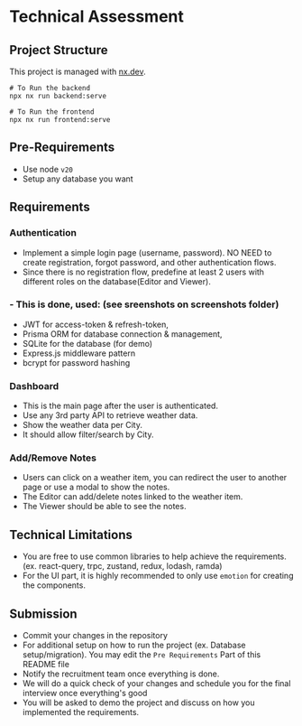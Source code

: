 # Technical Assessment

## Project Structure
This project is managed with [nx.dev](https://nx.dev/).
```
# To Run the backend
npx nx run backend:serve

# To Run the frontend
npx nx run frontend:serve
```

## Pre-Requirements
- Use node `v20`
- Setup any database you want

## Requirements

### Authentication
- Implement a simple login page (username, password). NO NEED to create registration, forgot password, and other authentication flows.
- Since there is no registration flow, predefine at least 2 users with different roles on the database(Editor and Viewer).

### - This is done, used: (see sreenshots on screenshots folder) 
 - JWT for access-token & refresh-token,
 - Prisma ORM for database connection & management,
 - SQLite for the database (for demo)
 - Express.js middleware pattern
 - bcrypt for password hashing 

### Dashboard
- This is the main page after the user is authenticated.
- Use any 3rd party API to retrieve weather data.
- Show the weather data per City.
- It should allow filter/search by City.

### Add/Remove Notes
- Users can click on a weather item, you can redirect the user to another page or use a modal to show the notes.
- The Editor can add/delete notes linked to the weather item.
- The Viewer should be able to see the notes.


## Technical Limitations
- You are free to use common libraries to help achieve the requirements. (ex. react-query, trpc, zustand, redux, lodash, ramda)
- For the UI part, it is highly recommended to only use `emotion` for creating the components.

## Submission
- Commit your changes in the repository
- For additional setup on how to run the project (ex. Database setup/migration). You may edit the `Pre Requirements` Part of this README file
- Notify the recruitment team once everything is done.
- We will do a quick check of your changes and schedule you for the final interview once everything's good
- You will be asked to demo the project and discuss on how you implemented the requirements. 

